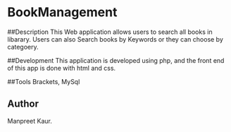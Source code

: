 # BookManagement
 
##Description
This Web application allows users to search all books in libarary. Users can also Search books by Keywords or they can choose by categoery.

##Development
This application is developed using php, and the front end of this app is done with html and css.

##Tools 
Brackets, MySql

## Author
Manpreet Kaur.
